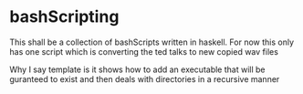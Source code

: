 # bashScripting
This shall be a collection of bashScripts written in haskell. For now this only has one script which is converting the ted talks to new copied wav files



Why I say template is it shows how to add an executable that will be guranteed to exist and then deals with directories in a recursive manner
